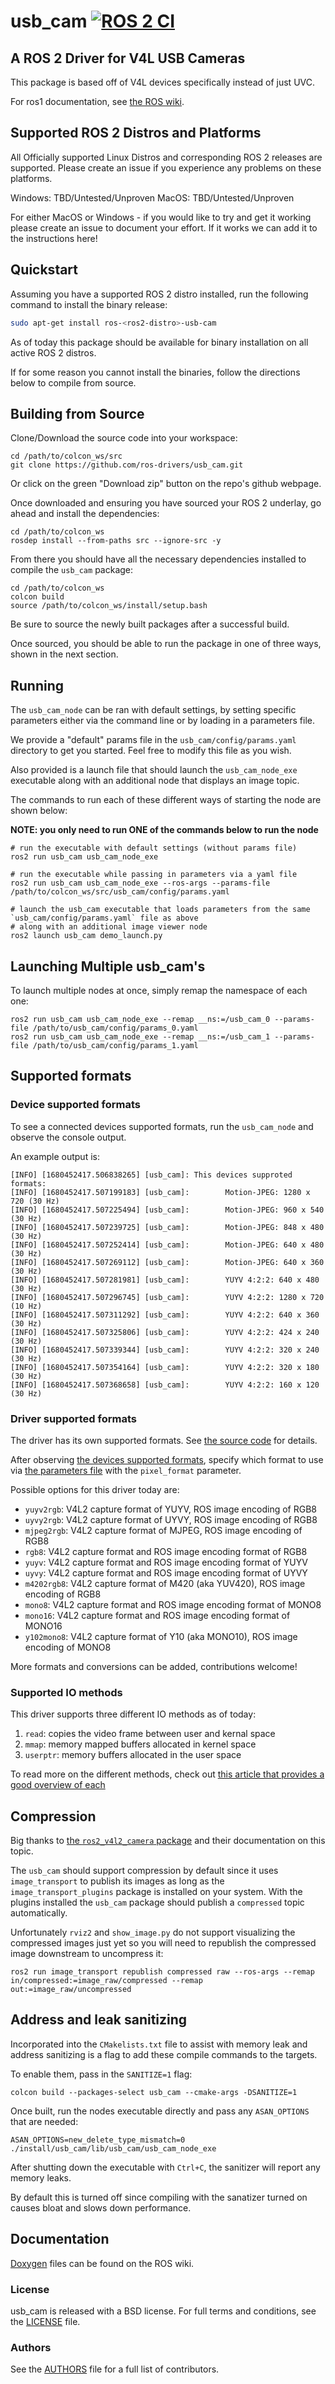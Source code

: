 # usb_cam [![ROS 2 CI](https://github.com/ros-drivers/usb_cam/actions/workflows/build_test.yml/badge.svg)](https://github.com/ros-drivers/usb_cam/actions/workflows/build_test.yml)

## A ROS 2 Driver for V4L USB Cameras
This package is based off of V4L devices specifically instead of just UVC.

For ros1 documentation, see [the ROS wiki](http://ros.org/wiki/usb_cam).

## Supported ROS 2 Distros and Platforms

All Officially supported Linux Distros and corresponding ROS 2 releases are supported. Please create an issue if you experience any problems on these platforms.

Windows: TBD/Untested/Unproven
MacOS: TBD/Untested/Unproven

For either MacOS or Windows - if you would like to try and get it working please create an issue to document your effort. If it works we can add it to the instructions here!

## Quickstart

Assuming you have a supported ROS 2 distro installed, run the following command to install the binary release:

```bash
sudo apt-get install ros-<ros2-distro>-usb-cam
```

As of today this package should be available for binary installation on all active ROS 2 distros.

If for some reason you cannot install the binaries, follow the directions below to compile from source.

## Building from Source

Clone/Download the source code into your workspace:

```
cd /path/to/colcon_ws/src
git clone https://github.com/ros-drivers/usb_cam.git
```

Or click on the green "Download zip" button on the repo's github webpage.

Once downloaded and ensuring you have sourced your ROS 2 underlay, go ahead and install the dependencies:

```
cd /path/to/colcon_ws
rosdep install --from-paths src --ignore-src -y
```

From there you should have all the necessary dependencies installed to compile the `usb_cam` package:

```
cd /path/to/colcon_ws
colcon build
source /path/to/colcon_ws/install/setup.bash
```

Be sure to source the newly built packages after a successful build.

Once sourced, you should be able to run the package in one of three ways, shown in the next section.

## Running

The `usb_cam_node` can be ran with default settings, by setting specific parameters either via the command line or by loading in a parameters file.

We provide a "default" params file in the `usb_cam/config/params.yaml` directory to get you started. Feel free to modify this file as you wish.

Also provided is a launch file that should launch the `usb_cam_node_exe` executable along with an additional node that displays an image topic.

The commands to run each of these different ways of starting the node are shown below:

**NOTE: you only need to run ONE of the commands below to run the node**

```
# run the executable with default settings (without params file)
ros2 run usb_cam usb_cam_node_exe

# run the executable while passing in parameters via a yaml file
ros2 run usb_cam usb_cam_node_exe --ros-args --params-file /path/to/colcon_ws/src/usb_cam/config/params.yaml

# launch the usb_cam executable that loads parameters from the same `usb_cam/config/params.yaml` file as above
# along with an additional image viewer node
ros2 launch usb_cam demo_launch.py
```
## Launching Multiple usb_cam's

To launch multiple nodes at once, simply remap the namespace of each one:

```
ros2 run usb_cam usb_cam_node_exe --remap __ns:=/usb_cam_0 --params-file /path/to/usb_cam/config/params_0.yaml
ros2 run usb_cam usb_cam_node_exe --remap __ns:=/usb_cam_1 --params-file /path/to/usb_cam/config/params_1.yaml
```

## Supported formats

### Device supported formats

To see a connected devices supported formats, run the `usb_cam_node` and observe the console output.

An example output is:

```
[INFO] [1680452417.506838265] [usb_cam]: This devices supproted formats:
[INFO] [1680452417.507199183] [usb_cam]:        Motion-JPEG: 1280 x 720 (30 Hz)
[INFO] [1680452417.507225494] [usb_cam]:        Motion-JPEG: 960 x 540 (30 Hz)
[INFO] [1680452417.507239725] [usb_cam]:        Motion-JPEG: 848 x 480 (30 Hz)
[INFO] [1680452417.507252414] [usb_cam]:        Motion-JPEG: 640 x 480 (30 Hz)
[INFO] [1680452417.507269112] [usb_cam]:        Motion-JPEG: 640 x 360 (30 Hz)
[INFO] [1680452417.507281981] [usb_cam]:        YUYV 4:2:2: 640 x 480 (30 Hz)
[INFO] [1680452417.507296745] [usb_cam]:        YUYV 4:2:2: 1280 x 720 (10 Hz)
[INFO] [1680452417.507311292] [usb_cam]:        YUYV 4:2:2: 640 x 360 (30 Hz)
[INFO] [1680452417.507325806] [usb_cam]:        YUYV 4:2:2: 424 x 240 (30 Hz)
[INFO] [1680452417.507339344] [usb_cam]:        YUYV 4:2:2: 320 x 240 (30 Hz)
[INFO] [1680452417.507354164] [usb_cam]:        YUYV 4:2:2: 320 x 180 (30 Hz)
[INFO] [1680452417.507368658] [usb_cam]:        YUYV 4:2:2: 160 x 120 (30 Hz)
```

### Driver supported formats

The driver has its own supported formats. See [the source code](include/usb_cam/formats/)
for details.

After observing [the devices supported formats](#device-supported-formats), specify which
format to use via [the parameters file](config/params.yaml) with the `pixel_format` parameter.

Possible options for this driver today are:

- `yuyv2rgb`: V4L2 capture format of YUYV, ROS image encoding of RGB8
- `uyvy2rgb`: V4L2 capture format of UYVY, ROS image encoding of RGB8
- `mjpeg2rgb`: V4L2 capture format of MJPEG, ROS image encoding of RGB8
- `rgb8`: V4L2 capture format and ROS image encoding format of RGB8
- `yuyv`: V4L2 capture format and ROS image encoding format of YUYV
- `uyvy`: V4L2 capture format and ROS image encoding format of UYVY
- `m4202rgb8`: V4L2 capture format of M420 (aka YUV420), ROS image encoding of RGB8
- `mono8`: V4L2 capture format and ROS image encoding format of MONO8
- `mono16`: V4L2 capture format and ROS image encoding format of MONO16
- `y102mono8`: V4L2 capture format of Y10 (aka MONO10), ROS image encoding of MONO8

More formats and conversions can be added, contributions welcome!

### Supported IO methods

This driver supports three different IO methods as of today:

1. `read`: copies the video frame between user and kernal space
1. `mmap`: memory mapped buffers allocated in kernel space
1. `userptr`: memory buffers allocated in the user space

To read more on the different methods, check out [this article that provides a good overview
of each](https://lwn.net/Articles/240667/)

## Compression

Big thanks to [the `ros2_v4l2_camera` package](https://gitlab.com/boldhearts/ros2_v4l2_camera#usage-1) and their documentation on this topic.

The `usb_cam` should support compression by default since it uses `image_transport` to publish its images as long as the `image_transport_plugins` package is installed on your system. With the plugins installed the `usb_cam` package should publish a `compressed` topic automatically.

Unfortunately `rviz2` and `show_image.py` do not support visualizing the compressed images just yet so you will need to republish the compressed image downstream to uncompress it:

```
ros2 run image_transport republish compressed raw --ros-args --remap in/compressed:=image_raw/compressed --remap out:=image_raw/uncompressed
```

## Address and leak sanitizing

Incorporated into the `CMakelists.txt` file to assist with memory leak and address sanitizing
is a flag to add these compile commands to the targets.

To enable them, pass in the `SANITIZE=1` flag:

```
colcon build --packages-select usb_cam --cmake-args -DSANITIZE=1
```

Once built, run the nodes executable directly and pass any `ASAN_OPTIONS` that are needed:

```
ASAN_OPTIONS=new_delete_type_mismatch=0 ./install/usb_cam/lib/usb_cam/usb_cam_node_exe 
```

After shutting down the executable with `Ctrl+C`, the sanitizer will report any memory leaks.

By default this is turned off since compiling with the sanatizer turned on causes bloat and slows
down performance.

## Documentation

[Doxygen](http://docs.ros.org/indigo/api/usb_cam/html/) files can be found on the ROS wiki.

### License
usb_cam is released with a BSD license. For full terms and conditions, see the [LICENSE](LICENSE) file.

### Authors
See the [AUTHORS](AUTHORS.md) file for a full list of contributors.
